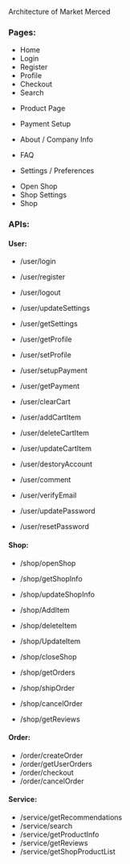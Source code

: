 Architecture of Market Merced

### Pages:

+ Home
+ Login
+ Register
+ Profile
+ Checkout
+ Search

- Product Page

- Payment Setup

- About / Company Info
- FAQ
- Settings / Preferences

+ Open Shop
+ Shop Settings
+ Shop

### APIs:

#### User:

+ /user/login

+ /user/register
+ /user/logout
+ /user/updateSettings
+ /user/getSettings
+ /user/getProfile
+ /user/setProfile
+ /user/setupPayment
+ /user/getPayment
+ /user/clearCart
+ /user/addCartItem
+ /user/deleteCartItem
+ /user/updateCartItem
+ /user/destoryAccount
+ /user/comment
+ /user/verifyEmail
+ /user/updatePassword
+ /user/resetPassword



#### Shop:

+ /shop/openShop

+ /shop/getShopInfo

+ /shop/updateShopInfo

+ /shop/AddItem
+ /shop/deleteItem
+ /shop/UpdateItem
+ /shop/closeShop
+ /shop/getOrders
+ /shop/shipOrder
+ /shop/cancelOrder
+ /shop/getReviews



#### Order:

+ /order/createOrder
+ /order/getUserOrders
+ /order/checkout
+ /order/cancelOrder



#### Service:

+ /service/getRecommendations
+ /service/search
+ /service/getProductInfo
+ /service/getReviews
+ /service/getShopProductList

